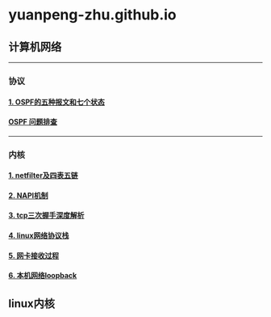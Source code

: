 # yuanpeng-zhu.github.io



## 计算机网络

---

### 协议

#### [1. OSPF的五种报文和七个状态](./网络协议/OSPF_五种报文和七种状态机.md)

#### [OSPF 问题排查](./网络协议/OSPF_问题排查.md)


---

### 内核

#### [1. netfilter及四表五链](./linux网络协议栈/netfilter.md)

#### [2. NAPI机制](./linux网络协议栈/NAPI机制.md)

#### [3. tcp三次握手深度解析](./linux网络协议栈/tcp三次握手.md)

#### [4. linux网络协议栈](./linux网络协议栈/linux网络协议栈.md)

#### [5. 网卡接收过程](./linux网络协议栈/网卡接收过程.md)

#### [6. 本机网络loopback](./linux网络协议栈/本机网络loopback.md)


## linux内核




